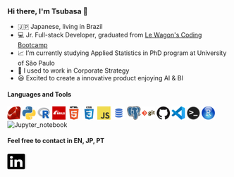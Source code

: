 <!--
**yama1102/yama1102** is a ✨ _special_ ✨ repository because its `README.md` (this file) appears on your GitHub profile.
-->

<link rel="stylesheet" href="path/to/font-awesome/css/font-awesome.min.css">

### Hi there, I'm Tsubasa 👋

- :jp: Japanese, living in Brazil
- :computer: Jr. Full-stack Developer, graduated from <a href = "https://www.lewagon.com/">Le Wagon's Coding Bootcamp</a>
- :chart_with_upwards_trend: I’m currently studying Applied Statistics in PhD program at University of São Paulo
- :briefcase: I used to work in Corporate Strategy
- :satisfied: Excited to create a innovative product enjoying AI & BI

#### Languages and Tools
<div class="d-flex">
  <img alt="Ruby" src="https://raw.githubusercontent.com/github/explore/80688e429a7d4ef2fca1e82350fe8e3517d3494d/topics/ruby/ruby.png" width="30" height="30">
  <img alt="Python" src="python_logo.png" width="30" height="30">
  <img alt="R" src="R_logo.png" width="30" height="30">
  <img alt="Rails" src="https://raw.githubusercontent.com/github/explore/80688e429a7d4ef2fca1e82350fe8e3517d3494d/topics/rails/rails.png" width="30" height="30">
  <img alt="HTML" src="https://raw.githubusercontent.com/github/explore/80688e429a7d4ef2fca1e82350fe8e3517d3494d/topics/html/html.png" width="30" height="30">
  <img alt="CSS" src="https://raw.githubusercontent.com/github/explore/80688e429a7d4ef2fca1e82350fe8e3517d3494d/topics/css/css.png" width="30" height="30">
  <img alt="JS" src="https://raw.githubusercontent.com/github/explore/80688e429a7d4ef2fca1e82350fe8e3517d3494d/topics/javascript/javascript.png" width="30" height="30">
  <img alt="SQL" src="https://raw.githubusercontent.com/github/explore/80688e429a7d4ef2fca1e82350fe8e3517d3494d/topics/sql/sql.png" width="30" height="30">
  <img alt="Postgre" src="https://raw.githubusercontent.com/github/explore/80688e429a7d4ef2fca1e82350fe8e3517d3494d/topics/postgresql/postgresql.png" width="30" height="30">
  <img alt="Git" src="https://raw.githubusercontent.com/github/explore/80688e429a7d4ef2fca1e82350fe8e3517d3494d/topics/git/git.png" width="30" height="30">
  <img alt="GitHub" src="https://raw.githubusercontent.com/github/explore/78df643247d429f6cc873026c0622819ad797942/topics/github/github.png" width="30" height="30">
  <img alt="VSCode" src="https://raw.githubusercontent.com/github/explore/80688e429a7d4ef2fca1e82350fe8e3517d3494d/topics/visual-studio-code/visual-studio-code.png" width="30" height="30">
  <img alt="VSCode" src="https://raw.githubusercontent.com/github/explore/80688e429a7d4ef2fca1e82350fe8e3517d3494d/topics/terminal/terminal.png" width="30" height="30">
  <img alt="Rstudio" src="R_studio.png" width="30" height="30">
  <img alt="Jupyter_notebook" src="https://upload.wikimedia.org/wikipedia/commons/3/38/Jupyter_logo.svg" width="30" height="30">
 </div>

#### Feel free to contact in EN, JP, PT

<a href = "https://www.linkedin.com/in/tsubasayamauchi"><img src="linkedin-brands.svg" width="40" height="40"></a>
